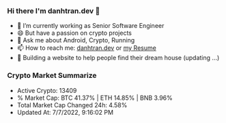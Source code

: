### Hi there I'm danhtran.dev 👋

- 🔭 I’m currently working as Senior Software Engineer
- 😄 But have a passion on crypto projects
- 💬 Ask me about Android, Crypto, Running 
- 📫 How to reach me: <a href="https://danhtran.dev" target="_blank">danhtran.dev</a> or <a href="Developer-Resume.pdf" target="_blank">my Resume</a>
- 🌱 Building a website to help people find their dream house (updating ...)

### Crypto Market Summarize
- Active Crypto: 13409
- % Market Cap: BTC 41.37% | ETH 14.85% | BNB 3.96%
- Total Market Cap Changed 24h: 4.58%
- Updated At: 7/7/2022, 9:16:02 PM
